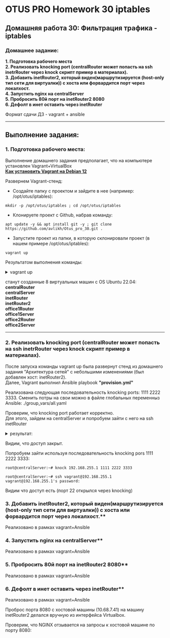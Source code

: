 # OTUS PRO Homework 30 iptables

## Домашняя работа 30: Фильтрация трафика - iptables

### Домашнее задание:
**1. Подготовка рабочего места**   
**2. Реализовать knocking port (centralRouter может попасть на ssh inetrRouter через knock скрипт пример в материалах).**   
**3. Добавить inetRouter2, который виден(маршрутизируется (host-only тип сети для виртуалки)) с хоста или форвардится порт через локалхост.**   
**4. Запустить nginx на centralServer**     
**5. Пробросить 80й порт на inetRouter2 8080**     
**6. Дефолт в инет оставить через inetRouter**
     
     
      
Формат сдачи ДЗ - vagrant + ansible  

---
## Выполнение задания:
### 1. Подготовка рабочего места:
Выполнение домашнего задания предполагает, что на компьютере установлен Vagrant+VirtualBox   
**[Как установить Vagrant на Debian 12](https://github.com/avlikh/Install_Vagrant_Debian12/blob/main/README.md)**   

Развернем Vagrant-стенд:
  - Создайте папку с проектом и зайдите в нее (например: /opt/otus/iptables):
```
mkdir -p /opt/otus/iptables ; cd /opt/otus/iptables
```
  - Клонируете проект с Github, набрав команду:
```
apt update -y && apt install git -y ; git clone https://github.com/avlikh/Otus_pro_30.git .
```
  - Запустите проект из папки, в которую склонировали проект (в нашем примере /opt/otus/iptables):
```
vagrant up
```
Результатом выполнения команды: 
<details>
<summary> vagrant up</summary> 

```
root@deb4likh:/opt/otus/iptables# vagrant up
Bringing machine 'inetRouter' up with 'virtualbox' provider...
Bringing machine 'inetRouter2' up with 'virtualbox' provider...
Bringing machine 'centralRouter' up with 'virtualbox' provider...
Bringing machine 'centralServer' up with 'virtualbox' provider...
Bringing machine 'office1Router' up with 'virtualbox' provider...
Bringing machine 'office1Server' up with 'virtualbox' provider...
Bringing machine 'office2Router' up with 'virtualbox' provider...
Bringing machine 'office2Server' up with 'virtualbox' provider...
==> inetRouter: You assigned a static IP ending in ".1" or ":1" to this machine.
==> inetRouter: This is very often used by the router and can cause the
==> inetRouter: network to not work properly. If the network doesn't work
==> inetRouter: properly, try changing this IP.
==> inetRouter: Importing base box 'bento/ubuntu-22.04'...
==> inetRouter: Matching MAC address for NAT networking...
==> inetRouter: You assigned a static IP ending in ".1" or ":1" to this machine.
==> inetRouter: This is very often used by the router and can cause the
==> inetRouter: network to not work properly. If the network doesn't work
==> inetRouter: properly, try changing this IP.
==> inetRouter: Checking if box 'bento/ubuntu-22.04' version '202407.23.0' is up to date...
==> inetRouter: A newer version of the box 'bento/ubuntu-22.04' for provider 'virtualbox' is
==> inetRouter: available! You currently have version '202407.23.0'. The latest is version
==> inetRouter: '202502.21.0'. Run `vagrant box update` to update.
==> inetRouter: Setting the name of the VM: iptables_inetRouter_1745471412869_98892
==> inetRouter: Clearing any previously set network interfaces...
==> inetRouter: Preparing network interfaces based on configuration...
    inetRouter: Adapter 1: nat
    inetRouter: Adapter 2: intnet
    inetRouter: Adapter 3: intnet
    inetRouter: Adapter 8: hostonly
==> inetRouter: Forwarding ports...
    inetRouter: 22 (guest) => 2222 (host) (adapter 1)
==> inetRouter: Running 'pre-boot' VM customizations...
==> inetRouter: Booting VM...
==> inetRouter: Waiting for machine to boot. This may take a few minutes...
    inetRouter: SSH address: 127.0.0.1:2222
    inetRouter: SSH username: vagrant
    inetRouter: SSH auth method: private key
    inetRouter: Warning: Connection reset. Retrying...
    inetRouter: Warning: Remote connection disconnect. Retrying...
    inetRouter:
    inetRouter: Vagrant insecure key detected. Vagrant will automatically replace
    inetRouter: this with a newly generated keypair for better security.
    inetRouter:
    inetRouter: Inserting generated public key within guest...
    inetRouter: Removing insecure key from the guest if it's present...


.................

==> office2Server: Fixed port collision for 22 => 2222. Now on port 2206.
==> office2Server: Clearing any previously set network interfaces...
==> office2Server: Preparing network interfaces based on configuration...
    office2Server: Adapter 1: nat
    office2Server: Adapter 2: intnet
    office2Server: Adapter 8: hostonly
==> office2Server: Forwarding ports...
    office2Server: 22 (guest) => 2206 (host) (adapter 1)
==> office2Server: Running 'pre-boot' VM customizations...
==> office2Server: Booting VM...
==> office2Server: Waiting for machine to boot. This may take a few minutes...
    office2Server: SSH address: 127.0.0.1:2206
    office2Server: SSH username: vagrant
    office2Server: SSH auth method: private key
    office2Server: Warning: Connection reset. Retrying...
    office2Server: Warning: Remote connection disconnect. Retrying...
    office2Server:
    office2Server: Vagrant insecure key detected. Vagrant will automatically replace
    office2Server: this with a newly generated keypair for better security.
    office2Server:
    office2Server: Inserting generated public key within guest...
    office2Server: Removing insecure key from the guest if it's present...
    office2Server: Key inserted! Disconnecting and reconnecting using new SSH key...
==> office2Server: Machine booted and ready!
==> office2Server: Checking for guest additions in VM...
    office2Server: The guest additions on this VM do not match the installed version of
    office2Server: VirtualBox! In most cases this is fine, but in rare cases it can
    office2Server: prevent things such as shared folders from working properly. If you see
    office2Server: shared folder errors, please make sure the guest additions within the
    office2Server: virtual machine match the version of VirtualBox you have installed on
    office2Server: your host and reload your VM.
    office2Server:
    office2Server: Guest Additions Version: 7.0.18
    office2Server: VirtualBox Version: 7.1
==> office2Server: Setting hostname...
==> office2Server: Configuring and enabling network interfaces...
==> office2Server: Mounting shared folders...
    office2Server: /opt/otus/iptables => /vagrant
==> office2Server: Running provisioner: shell...
    office2Server: Running: inline script
==> office2Server: Running provisioner: ansible...
    office2Server: Running ansible-playbook...

PLAY [all] *********************************************************************

TASK [Gathering Facts] *********************************************************
ok: [inetRouter2]
ok: [centralServer]
ok: [office2Router]
ok: [centralRouter]
ok: [office1Router]
ok: [office2Server]
ok: [office1Server]
ok: [inetRouter]

TASK [Installing traceroute and curl packages on hosts] ************************
changed: [centralRouter]
changed: [office1Router]
changed: [centralServer]
changed: [inetRouter2]
changed: [office2Router]
changed: [office2Server]
changed: [office1Server]
changed: [inetRouter]

TASK [Installing knockd package on centralServer and inetRouter] ***************
skipping: [inetRouter2]
skipping: [office2Router]
skipping: [office1Router]
skipping: [centralRouter]
skipping: [office1Server]
skipping: [office2Server]
changed: [centralServer]
changed: [inetRouter]

TASK [Installing NGINX on centralServer] ***************************************
skipping: [inetRouter2]
skipping: [office2Router]
skipping: [office1Router]
skipping: [centralRouter]
skipping: [office1Server]
skipping: [inetRouter]
skipping: [office2Server]
changed: [centralServer]

TASK [Set up forward packages across routers] **********************************
skipping: [inetRouter2]
skipping: [centralServer]
skipping: [office2Router]
skipping: [office1Router]
skipping: [centralRouter]
skipping: [office1Server]
skipping: [inetRouter]
skipping: [office2Server]

TASK [Disabling default route on all hosts except inetRouter and inetRouter2] ***
skipping: [inetRouter2]
changed: [centralServer]
changed: [office1Server]
skipping: [inetRouter]
changed: [office2Router]
changed: [office1Router]
changed: [office2Server]
changed: [centralRouter]

TASK [Route configuring on hosts] **********************************************
changed: [office2Router]
changed: [centralServer]
changed: [office1Router]
changed: [centralRouter]
changed: [office1Server]
changed: [office2Server]
changed: [inetRouter]
changed: [inetRouter2]

PLAY [Configuring inetRouter] **************************************************

TASK [Gathering Facts] *********************************************************
ok: [inetRouter]

TASK [Disabling ufw service] ***************************************************
changed: [inetRouter]

TASK [Installing iptables-persistent service] **********************************
changed: [inetRouter]

TASK [Set up NAT] **************************************************************
changed: [inetRouter]

TASK [Configuring SSH service] *************************************************
ok: [inetRouter]

TASK [Restarting SSH service] **************************************************
changed: [inetRouter]

TASK [Turn on cnockd] **********************************************************
changed: [inetRouter]

TASK [Make /etc/systemd/system/knockd.service] *********************************
changed: [inetRouter]

TASK [Change config /etc/knockd.conf] ******************************************
changed: [inetRouter]

TASK [Start knockd service] ****************************************************
changed: [inetRouter]

PLAY [Configuring inetRouter2] *************************************************

TASK [Gathering Facts] *********************************************************
ok: [inetRouter2]

TASK [Disabling ufw service] ***************************************************
changed: [inetRouter2]

TASK [Installing iptables-persistent service] **********************************
changed: [inetRouter2]

TASK [Set up NAT] **************************************************************
changed: [inetRouter2]

PLAY RECAP *********************************************************************
centralRouter              : ok=4    changed=3    unreachable=0    failed=0    skipped=3    rescued=0    ignored=0
centralServer              : ok=6    changed=5    unreachable=0    failed=0    skipped=1    rescued=0    ignored=0
inetRouter                 : ok=14   changed=11   unreachable=0    failed=0    skipped=3    rescued=0    ignored=0
inetRouter2                : ok=7    changed=5    unreachable=0    failed=0    skipped=4    rescued=0    ignored=0
office1Router              : ok=4    changed=3    unreachable=0    failed=0    skipped=3    rescued=0    ignored=0
office1Server              : ok=4    changed=3    unreachable=0    failed=0    skipped=3    rescued=0    ignored=0
office2Router              : ok=4    changed=3    unreachable=0    failed=0    skipped=3    rescued=0    ignored=0
office2Server              : ok=4    changed=3    unreachable=0    failed=0    skipped=3    rescued=0    ignored=0


```
</details>

станут созданные 8 виртуальных машин с OS Ubuntu 22.04: 
**centralRouter**     
**centralServer**     
**inetRouter**     
**inetRouter2**     
**office1Router**     
**office1Server**     
**office2Router**     
**office2Server**
     
---
### 2. Реализовать knocking port (centralRouter может попасть на ssh inetrRouter через knock скрипт пример в материалах).
После запуска команды vagrant up была развернут стенд из домашнего задания "Архитектура сетей" с небольшими изменениями (был добавлен хост: inetRouter2).     
Далее, Vagrant выполнил Ansible playbook **"provision.yml"** 
      
Реализована следующая последовательность  knocking ports: 1111 2222 3333. Сменить потры на свои можно в файле глобальных переменныз Ansible: ./group_vars/all.yaml     
     
Проверим, что knocking port работает корректно.     
Для этого, зайдем на centralServer и попробуем зайти с него на ssh inetRouter

<details>
<summary> результат: </summary>

```
root@deb4likh:/opt/otus/iptables# vagrant ssh centralServer
Welcome to Ubuntu 22.04.4 LTS (GNU/Linux 5.15.0-116-generic x86_64)

 * Documentation:  https://help.ubuntu.com
 * Management:     https://landscape.canonical.com
 * Support:        https://ubuntu.com/pro

 System information as of Thu Apr 24 12:30:23 PM UTC 2025

  System load:           0.0
  Usage of /:            13.2% of 30.34GB
  Memory usage:          24%
  Swap usage:            0%
  Processes:             133
  Users logged in:       0
  IPv4 address for eth0: 10.0.2.15
  IPv6 address for eth0: fd00::a00:27ff:fec8:9864


This system is built by the Bento project by Chef Software
More information can be found at https://github.com/chef/bento

Use of this system is acceptance of the OS vendor EULA and License Agreements.
Last login: Thu Apr 24 05:22:59 2025 from 10.0.2.2
vagrant@centralServer:~$ sudo -i
root@centralServer:~# ssh vagrant@192.168.255.1
ssh: connect to host 192.168.255.1 port 22: Connection timed out
```
</details>

Видим, что доступ закрыт.    

Попробуем зайти используя последовательность knocking pors 1111 2222 3333:

```
root@centralServer:~# knock 192.168.255.1 1111 2222 3333
```
```
root@centralServer:~# ssh vagrant@192.168.255.1
vagrant@192.168.255.1's password: 
```
     
Видим что доступ есть (порт 22 открылся через knocking)
     
     
### 3. Добавить inetRouter2, который виден(маршрутизируется (host-only тип сети для виртуалки)) с хоста или форвардится порт через локалхост.**   
Реализовано в рамках vagrant+Ansible     
     
### 4. Запустить nginx на centralServer**     
Реализовано в рамках vagrant+Ansible    

### 5. Пробросить 80й порт на inetRouter2 8080**     
Реализовано в рамках vagrant+Ansible     
     
### 6. Дефолт в инет оставить через inetRouter**
Реализовано в рамках vagrant+Ansible     

Проброс порта 8080 с хостовой машины (10.68.7.41) на машину inetRouter2 делался вручную из интерфейса Virtualbox.

Проверим, что NGINX отзывается на запросы к хостовой машине по порту 8080:


